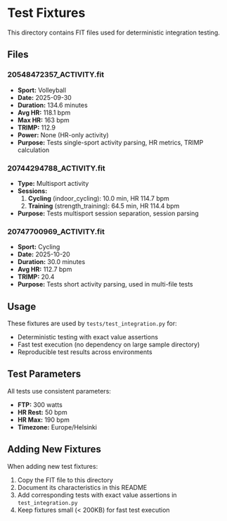 # Test Fixtures

This directory contains FIT files used for deterministic integration testing.

## Files

### 20548472357_ACTIVITY.fit
- **Sport:** Volleyball
- **Date:** 2025-09-30
- **Duration:** 134.6 minutes
- **Avg HR:** 118.1 bpm
- **Max HR:** 163 bpm
- **TRIMP:** 112.9
- **Power:** None (HR-only activity)
- **Purpose:** Tests single-sport activity parsing, HR metrics, TRIMP calculation

### 20744294788_ACTIVITY.fit
- **Type:** Multisport activity
- **Sessions:**
  1. **Cycling** (indoor_cycling): 10.0 min, HR 114.7 bpm
  2. **Training** (strength_training): 64.5 min, HR 114.4 bpm
- **Purpose:** Tests multisport session separation, session parsing

### 20747700969_ACTIVITY.fit
- **Sport:** Cycling
- **Date:** 2025-10-20
- **Duration:** 30.0 minutes
- **Avg HR:** 112.7 bpm
- **TRIMP:** 20.4
- **Purpose:** Tests short activity parsing, used in multi-file tests

## Usage

These fixtures are used by `tests/test_integration.py` for:
- Deterministic testing with exact value assertions
- Fast test execution (no dependency on large sample directory)
- Reproducible test results across environments

## Test Parameters

All tests use consistent parameters:
- **FTP:** 300 watts
- **HR Rest:** 50 bpm
- **HR Max:** 190 bpm
- **Timezone:** Europe/Helsinki

## Adding New Fixtures

When adding new test fixtures:
1. Copy the FIT file to this directory
2. Document its characteristics in this README
3. Add corresponding tests with exact value assertions in `test_integration.py`
4. Keep fixtures small (< 200KB) for fast test execution
